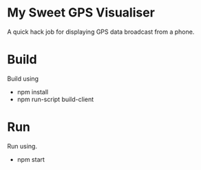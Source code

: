 # My Sweet GPS Visualiser
A quick hack job for displaying GPS data broadcast from a phone. 

# Build
Build using
* npm install
* npm run-script build-client

# Run
Run using.
* npm start